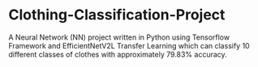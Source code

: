 # Clothing-Classification-Project
A Neural Network (NN) project written in Python using Tensorflow Framework and EfficientNetV2L Transfer Learning which can classify 10 different classes of clothes with approximately 79.83% accuracy.

